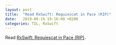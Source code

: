 ```yaml
---
layout: post
title:  "Read RxSwift: Requiescat in Pace (RIP)"
date:   2019-06-16 19:16:00 +0200
categories: TIL, RxSwift
---
```

Read [RxSwift: Requiescat in Pace (RIP)](https://medium.com/swlh/rxswift-requiescat-in-pace-a7ab111a5c9c).

